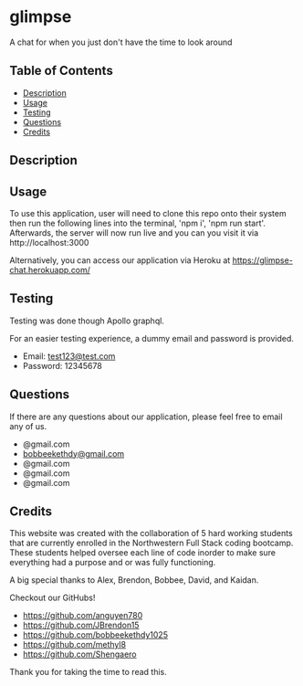 # glimpse
A chat for when you just don't have the time to look around

## Table of Contents
* [Description](#description)
* [Usage](#usage)
* [Testing](#testing)
* [Questions](#questions)
* [Credits](#credits)


## Description



## Usage

To use this application, user will need to clone this repo onto their system then run the following lines into the terminal, 'npm i', 'npm run start'.
Afterwards, the server will now run live and you can you visit it via http://localhost:3000

Alternatively, you can access our application via Heroku at https://glimpse-chat.herokuapp.com/

## Testing

Testing was done though Apollo graphql.

For an easier testing experience, a dummy email and password is provided.
* Email: test123@test.com
* Password: 12345678


## Questions

If there are any questions about our application, please feel free to email any of us.
* @gmail.com
* bobbeekethdy@gmail.com
* @gmail.com
* @gmail.com
* @gmail.com

## Credits

This website was created with the collaboration of 5 hard working students that are currently enrolled in the Northwestern Full Stack coding bootcamp. These students helped oversee each line of code inorder to make sure everything had a purpose and or was fully functioning.

A big special thanks to Alex, Brendon, Bobbee, David, and Kaidan.

Checkout our GitHubs!
* https://github.com/anguyen780
* https://github.com/JBrendon15
* https://github.com/bobbeekethdy1025
* https://github.com/methyl8
* https://github.com/Shengaero

Thank you for taking the time to read this.
